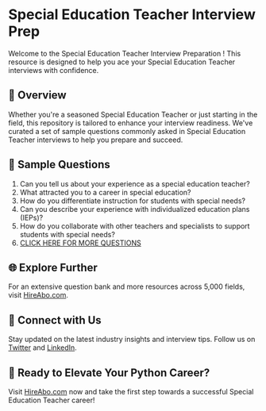 # Special Education Teacher Interview Prep

Welcome to the Special Education Teacher Interview Preparation ! This resource is designed to help you ace your Special Education Teacher interviews with confidence.

## 🚀 Overview

Whether you're a seasoned Special Education Teacher or just starting in the field, this repository is tailored to enhance your interview readiness. We've curated a set of sample questions commonly asked in Special Education Teacher interviews to help you prepare and succeed.

## 📝 Sample Questions

1. Can you tell us about your experience as a special education teacher?
2. What attracted you to a career in special education?
3. How do you differentiate instruction for students with special needs?
4. Can you describe your experience with individualized education plans (IEPs)?
5. How do you collaborate with other teachers and specialists to support students with special needs?
6. [CLICK HERE FOR MORE QUESTIONS](https://hireabo.com/job/4_3_0/Special%20Education%20Teacher)

## 🌐 Explore Further

For an extensive question bank and more resources across 5,000 fields, visit [HireAbo.com](https://www.hireabo.com).

## 📱 Connect with Us

Stay updated on the latest industry insights and interview tips. Follow us on [Twitter](https://twitter.com/hireabo) and [LinkedIn](https://www.linkedin.com/in/hire-abo-3609972a8/).

## 🚀 Ready to Elevate Your Python Career?

Visit [HireAbo.com](https://www.hireabo.com) now and take the first step towards a successful Special Education Teacher career!